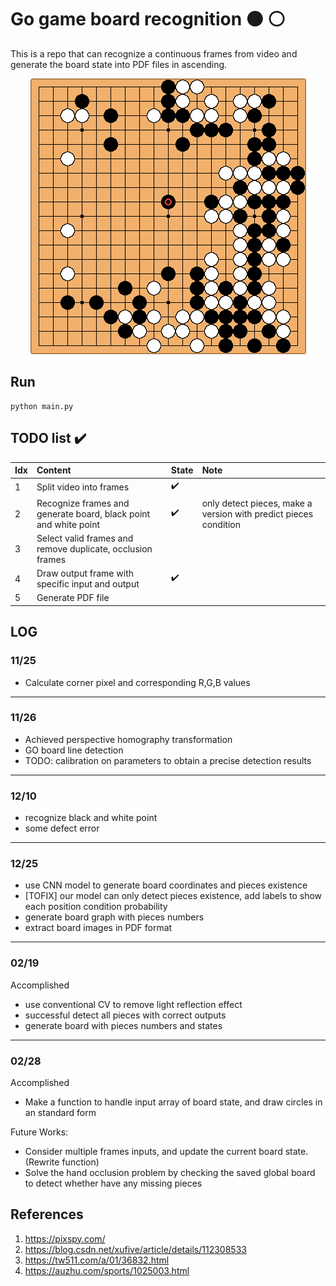 # Go game board recognition :black_circle: :white_circle:
This is a repo that can recognize a continuous frames from video and generate the board state into PDF files in ascending.


<p align="center">
  <img src='samples/go_template.png'>
</p>


## Run
```
python main.py
```

## TODO list :heavy_check_mark: 
Idx | Content | State | Note
:------------ | :-------------| :-------------| :-------------
1 | Split video into frames | :heavy_check_mark: | 
2 | Recognize frames and generate board, black point and white point | :heavy_check_mark: | only detect pieces, make a version with predict pieces condition
3 | Select valid frames and remove duplicate, occlusion frames | | 
4 | Draw output frame with specific input and output | :heavy_check_mark: |
5 | Generate PDF file |  |
## LOG
### 11/25
- Calculate corner pixel and corresponding R,G,B values
---

### 11/26
- Achieved perspective homography transformation
- GO board line detection
- TODO: calibration on parameters to obtain a precise detection results
---

### 12/10
- recognize black and white point
- some defect error
---

### 12/25
- use CNN model to generate board coordinates and pieces existence
- [TOFIX] our model can only detect pieces existence, add labels to show each position condition probability
- generate board graph with pieces numbers
- extract board images in PDF format
---

### 02/19
  
  Accomplished
  - use conventional CV to remove light reflection effect
  - successful detect all pieces with correct outputs
  - generate board with pieces numbers and states    
---

### 02/28

  Accomplished
  - Make a function to handle input array of board state, and draw circles in an standard form
  
  Future Works:
  - Consider multiple frames inputs, and update the current board state. (Rewrite function)
  - Solve the hand occlusion problem by checking the saved global board to detect whether have any missing pieces 

## References
1. https://pixspy.com/
2. https://blog.csdn.net/xufive/article/details/112308533
3. https://tw511.com/a/01/36832.html
4. https://auzhu.com/sports/1025003.html
